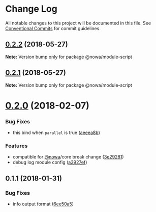 # Change Log

All notable changes to this project will be documented in this file.
See [Conventional Commits](https://conventionalcommits.org) for commit guidelines.

<a name="0.2.2"></a>
## [0.2.2](https://github.com/nowa-webpack/nowa2/compare/@nowa/module-script@0.2.1...@nowa/module-script@0.2.2) (2018-05-27)




**Note:** Version bump only for package @nowa/module-script

<a name="0.2.1"></a>
## [0.2.1](https://github.com/nowa-webpack/nowa2/compare/@nowa/module-script@0.2.0...@nowa/module-script@0.2.1) (2018-05-27)




**Note:** Version bump only for package @nowa/module-script

<a name="0.2.0"></a>
# [0.2.0](https://github.com/nowa-webpack/nowa2/compare/@nowa/module-script@0.1.1...@nowa/module-script@0.2.0) (2018-02-07)


### Bug Fixes

* this bind when `parallel` is true ([aeeea8b](https://github.com/nowa-webpack/nowa2/commit/aeeea8b))


### Features

* compatible for [@nowa](https://github.com/nowa)/core break change ([3e29281](https://github.com/nowa-webpack/nowa2/commit/3e29281))
* debug log module config ([a3927ef](https://github.com/nowa-webpack/nowa2/commit/a3927ef))




<a name="0.1.1"></a>
## 0.1.1 (2018-01-31)


### Bug Fixes

* info output format ([6ee50a5](https://github.com/nowa-webpack/nowa2/commit/6ee50a5))
